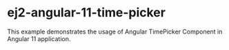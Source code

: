 # ej2-angular-11-time-picker
This example demonstrates the usage of Angular TimePicker  Component in Angular 11 application.
